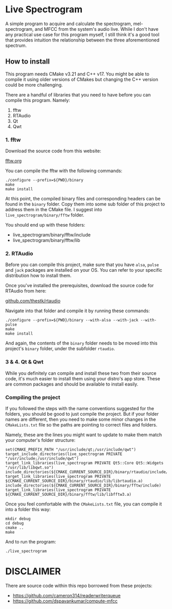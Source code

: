 # Live Spectrogram
A simple program to acquire and calculate the spectrogram, mel-spectrogram, and MFCC from the system's audio live. While I don't have any practical use case for this program myself, I still think it's a good tool that provides intuition the relationship between the three aforementioned spectrum.

## How to install
This program needs CMake v3.21 and C++ v17. You might be able to compile it using older versions of CMakes but changing the C++ version could be more challenging.

There are a handful of libraries that you need to have before you can compile this program. Namely:

1. fftw
1. RTAudio
1. Qt
1. Qwt

### 1. fftw

Download the source code from this website:

[fftw.org](http://fftw.org/)

You can compile the fftw with the following commands:

```
./configure --prefix=${PWD}/binary
make
make install
```

At this point, the compiled binary files and corresponding headers can be found in the `binary` folder. Copy them into some sub folder of this project to address them in the CMake file. I suggest into `live_spectrogram/binary/fftw` folder.

You should end up with these folders:

* live_spectrogram/binary/fftw/include
* live_spectrogram/binary/fftw/lib

### 2. RTAudio

Before you can compile this project, make sure that you have `alsa`, `pulse` and `jack` packages are installed on your OS. You can refer to your specific distribution how to install them.

Once you've installed the prerequisites, download the source code for RTAudio from here:

[github.com/thestk/rtaudio](https://github.com/thestk/rtaudio)

Navigate into that folder and compile it by running these commands:

```
./configure --prefix=${PWD}/binary --with-alsa --with-jack --with-pulse
make
make install
```

And again, the contents of the `binary` folder needs to be moved into this project's `binary` folder, under the subfolder `rtaudio`.

### 3 & 4. Qt & Qwt

While you definitely can compile and install these two from their source code, it's much easier to install them using your distro's app store. These are common packages and should be available to install easily.

### Compiling the project

If you followed the steps with the name conventions suggested  for the folders, you should be good to just compile the project. But if your folder names are different, then you need to make some minor changes in the `CMakeLists.txt` file so the paths are pointing to correct files and folders.

Namely, these are the lines you might want to update to make them match your computer's folder structure:

```
set(CMAKE_PREFIX_PATH "/usr/include/qt;/usr/include/qwt")
target_include_directories(live_spectrogram PRIVATE "/usr/include;/usr/include/qwt")
target_link_libraries(live_spectrogram PRIVATE Qt5::Core Qt5::Widgets "/usr/lib/libqwt.so")
include_directories(${CMAKE_CURRENT_SOURCE_DIR}/binary/rtaudio/include/rtaudio)
target_link_libraries(live_spectrogram PRIVATE ${CMAKE_CURRENT_SOURCE_DIR}/binary/rtaudio/lib/librtaudio.a)
include_directories(${CMAKE_CURRENT_SOURCE_DIR}/binary/fftw/include)
target_link_libraries(live_spectrogram PRIVATE ${CMAKE_CURRENT_SOURCE_DIR}/binary/fftw/lib/libfftw3.a)
```
Once you feel comfortable with the `CMakeLists.txt` file, you can compile it into a folder this way:

```
mkdir debug
cd debug
cmake ..
make
```

And to run the program:

```
./live_spectrogram
```

# DISCLAIMER

There are source code within this repo borrowed from these projects:

* https://github.com/cameron314/readerwriterqueue
* https://github.com/dspavankumar/compute-mfcc

